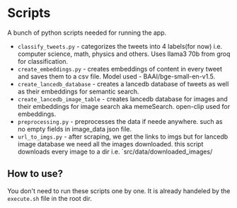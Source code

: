 # Scripts

A bunch of python scripts needed for running the app. 

- `classify_tweets.py`  - categorizes the tweets into 4 labels(for now) i.e. computer science, math, physics and others. Uses llama3 70b from groq for classification.
- `create_embeddings.py` - creates embeddings of content in every tweet and saves them to a csv file. Model used - BAAI/bge-small-en-v1.5.
- `create_lancedb_database` - creates a lancedb database of tweets as well as their embeddings for semantic search.
- `create_lancedb_image_table` - creates lancedb database for images and their embeddings for image search aka memeSearch. open-clip used for embeddings.
- `preprocessing.py` - preprocesses the data if neede anywhere. such as no empty fields in image_data json file.
- `url_to_imgs.py` - after scraping, we get the links to imgs but for lancedb image database we need all the images downloaded. this script downloads every image to a dir i.e. `src/data/downloaded_images/

## How to use?

You don't need to run these scripts one by one. It is already handeled by the `execute.sh` file in the root dir.
